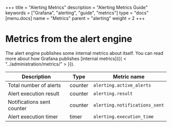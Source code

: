 +++
title = "Alerting Metrics"
description = "Alerting Metrics Guide"
keywords = ["Grafana", "alerting", "guide", "metrics"]
type = "docs"
[menu.docs]
name = "Metrics"
parent = "alerting"
weight = 2
+++

# Metrics from the alert engine

The alert engine publishes some internal metrics about itself. You can read more about how Grafana publishes [internal metrics]({{ < "../administration/metrics/" > }}).

Description | Type | Metric name
---------- | ----------- | ----------
Total number of alerts | counter | `alerting.active_alerts`
Alert execution result | counter | `alerting.result`
Notifications sent counter | counter | `alerting.notifications_sent`
Alert execution timer | timer | `alerting.execution_time`
